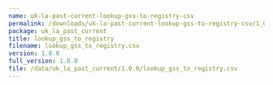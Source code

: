 ```yaml
---
name: uk-la-past-current-lookup-gss-to-registry-csv
permalink: /downloads/uk-la-past-current-lookup-gss-to-registry-csv/1_0_0
package: uk_la_past_current
title: lookup_gss_to_registry
filename: lookup_gss_to_registry.csv
version: 1.0.0
full_version: 1.0.0
file: /data/uk_la_past_current/1.0.0/lookup_gss_to_registry.csv
---
```

